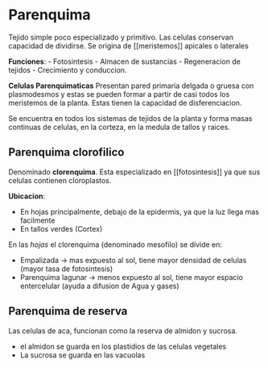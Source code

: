 # Parenquima
Tejido simple poco especializado y primitivo. Las celulas conservan capacidad de dividirse.
Se origina de [[meristemos]] apicales o laterales

**Funciones**:
	- Fotosintesis
	- Almacen de sustancias
	- Regeneracion de tejidos
	- Crecimiento y conduccion.

**Celulas Parenquimaticas**
Presentan pared primaria delgada o gruesa con plasmodesmos y estas se pueden formar a partir de casi todos los meristemos de la planta. Estas tienen la capacidad de disferenciacion.

Se encuentra en todos los sistemas de tejidos de la planta y forma masas continuas de celulas, en la corteza, en la medula de tallos y raices.

## Parenquima clorofilico

Denominado **clorenquima**. Esta especializado en [[fotosintesis]] ya que sus celulas contienen cloroplastos.

**Ubicacion**:
- En hojas principalmente, debajo de la epidermis, ya que la luz llega mas facilmente
- En tallos verdes (Cortex)

En las *hojas* el clorenquima (denominado mesofilo) se divide en:
- Empalizada → mas expuesto al sol, tiene mayor densidad de celulas (mayor tasa de fotosintesis)
- Parenquima lagunar → menos expuesto al sol, tiene mayor espacio entercelular (ayuda a difusion de Agua y gases)

## Parenquima de reserva

Las celulas de aca, funcionan como la reserva de almidon y sucrosa.
- el almidon se guarda en los plastidios de las celulas vegetales
- La sucrosa se guarda en las vacuolas